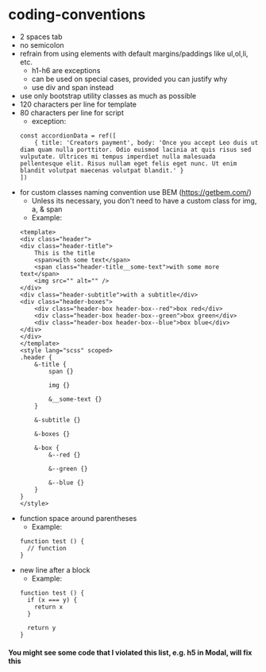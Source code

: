 # coding-conventions
- 2 spaces tab
- no semicolon
- refrain from using elements with default margins/paddings like ul,ol,li, etc.
	- h1-h6 are exceptions
	- can be used on special cases, provided you can justify why
	- use div and span instead
- use only bootstrap utility classes as much as possible 
- 120 characters per line for template
- 80 characters per line for script
    - exception:
    ```
    const accordionData = ref([
        { title: 'Creators payment', body: 'Once you accept Leo duis ut diam quam nulla porttitor. Odio euismod lacinia at quis risus sed vulputate. Ultrices mi tempus imperdiet nulla malesuada pellentesque elit. Risus nullam eget felis eget nunc. Ut enim blandit volutpat maecenas volutpat blandit.' }
    ])
    ```
- for custom classes naming convention use BEM (https://getbem.com/)
	- Unless its necessary, you don't need to have a custom class for img, a, & span
	- Example:
    ```
    <template>
    <div class="header">
    <div class="header-title">
        This is the title
        <span>with some text</span>
        <span class="header-title__some-text">with some more text</span>
        <img src="" alt="" />
    </div>
    <div class="header-subtitle">with a subtitle</div>
    <div class="header-boxes">
        <div class="header-box header-box--red">box red</div>
        <div class="header-box header-box--green">box green</div>
        <div class="header-box header-box--blue">box blue</div>
    </div>
    </div>
    </template>
    <style lang="scss" scoped>
    .header {
        &-title {
            span {}

            img {}

            &__some-text {}
        }

        &-subtitle {}

        &-boxes {}

        &-box {
            &--red {}

            &--green {}

            &--blue {}
        }
    }
    </style>
    ```
- function space around parentheses
    - Example:
	```
    function test () {
      // function
    }
	```
- new line after a block
    - Example:
	```
    function test () {
      if (x === y) {
	    return x
      }

      return y
    }
	```

#### You might see some code that I violated this list, e.g. h5 in Modal, will fix this
